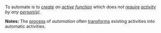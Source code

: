 To automate is to *[create](https://github.com/gcassel/Modular-Organization-Terminology/blob/master/terms/create.md) an [active](https://github.com/gcassel/Modular-Organization-Terminology/blob/master/terms/active.md) [function](https://github.com/gcassel/Modular-Organization-Terminology/blob/master/terms/function.md)* which does *not* [require](https://github.com/gcassel/Modular-Organization-Terminology/blob/master/terms/require.md) *[activity](https://github.com/gcassel/Modular-Organization-Terminology/tree/master/terms/activity.md) by any [person(s)](https://github.com/gcassel/Modular-Organization-Terminology/blob/master/terms/person.md)*.

**Notes:**  The [process](https://github.com/gcassel/Modular-Organization-Terminology/tree/master/terms/process.md) of *automation* often [transforms](https://github.com/gcassel/Modular-Organization-Terminology/tree/master/terms/transform.md) existing activities into automatic activities.
